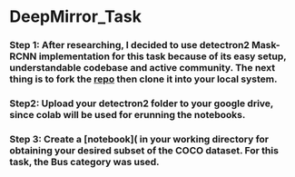 # DeepMirror_Task
### Step 1: After researching, I decided to use detectron2 Mask-RCNN implementation for this task because of its easy setup, understandable codebase and active community. The next thing is to fork the [repo](https://github.com/facebookresearch/detectron2) then clone it into your local system.
### Step2: Upload your detectron2 folder to your google drive, since colab will be used for erunning the notebooks.
### Step 3: Create a [notebook]( in your working directory for obtaining your desired subset of the COCO dataset. For this task, the Bus category was used. 
